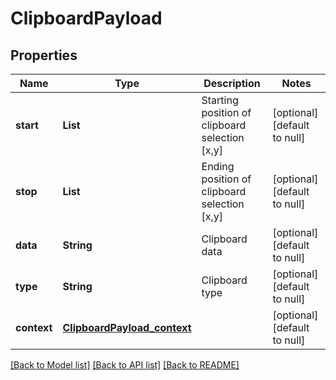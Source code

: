 # ClipboardPayload
## Properties

| Name | Type | Description | Notes |
|------------ | ------------- | ------------- | -------------|
| **start** | **List** | Starting position of clipboard selection [x,y] | [optional] [default to null] |
| **stop** | **List** | Ending position of clipboard selection [x,y] | [optional] [default to null] |
| **data** | **String** | Clipboard data | [optional] [default to null] |
| **type** | **String** | Clipboard type | [optional] [default to null] |
| **context** | [**ClipboardPayload_context**](ClipboardPayload_context.md) |  | [optional] [default to null] |

[[Back to Model list]](../README.md#documentation-for-models) [[Back to API list]](../README.md#documentation-for-api-endpoints) [[Back to README]](../README.md)

